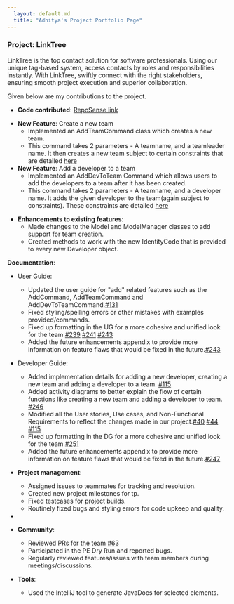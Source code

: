 ```yaml
---
  layout: default.md
  title: "Adhitya's Project Portfolio Page"
---
```


### Project: LinkTree

LinkTree is the top contact solution for software professionals. 
Using our unique tag-based system, access contacts by roles and responsibilities instantly. 
With LinkTree, swiftly connect with the right stakeholders, ensuring smooth project execution and superior collaboration.

Given below are my contributions to the project.

* **Code contributed**: [RepoSense link](https://nus-cs2103-ay2324s1.github.io/tp-dashboard/?search=adhigop13&sort=groupTitle&sortWithin=title&timeframe=commit&mergegroup=&groupSelect=groupByRepos&breakdown=true&checkedFileTypes=docs~functional-code~test-code&since=2023-09-22&tabOpen=true&tabType=authorship&tabAuthor=adhigop13&tabRepo=AY2324S1-CS2103T-W11-4%2Ftp%5Bmaster%5D&authorshipIsMergeGroup=false&authorshipFileTypes=docs~functional-code~test-code&authorshipIsBinaryFileTypeChecked=false&authorshipIsIgnoredFilesChecked=false)

- **New Feature**: Create a new team
  * Implemented an AddTeamCommand class which creates a new team.
  * This command takes 2 parameters - A teamname, and a teamleader name. It then creates a new team subject to certain constraints that are detailed [here](http://127.0.0.1:8080/DeveloperGuide.html#create-a-new-team)
- **New Feature**: Add a developer to a team
  * Implemented an AddDevToTeam Command which allows users to add the developers to a team after it has been created.
  * This command takes 2 parameters - A teamname, and a developer name. It adds the given developer to the team(again subject to constraints). These constraints are detailed [here](http://127.0.0.1:8080/DeveloperGuide.html#add-developers-to-an-existing-team)

* **Enhancements to existing features**:
  * Made changes to the Model and ModelManager classes to add support for team creation.
  * Created methods to work with the new IdentityCode that is provided to every new Developer object.

**Documentation**:
* User Guide:
  * Updated the user guide for "add" related features such as the AddCommand, AddTeamCommand and AddDevToTeamCommand.[#131](https://github.com/AY2324S1-CS2103T-W11-4/tp/pull/131) 
  * Fixed styling/spelling errors or other mistakes with examples provided/commands.
  * Fixed up formatting in the UG for a more cohesive and unified look for the team.[#239](https://github.com/AY2324S1-CS2103T-W11-4/tp/pull/239) [#241](https://github.com/AY2324S1-CS2103T-W11-4/tp/pull/241) [#243](https://github.com/AY2324S1-CS2103T-W11-4/tp/pull/243)
  * Added the future enhancements appendix to provide more information on feature flaws that would be fixed in the future.[#243](https://github.com/AY2324S1-CS2103T-W11-4/tp/pull/243)

* Developer Guide:
  * Added implementation details for adding a new developer, creating a new team and adding a developer to a team. [#115](https://github.com/AY2324S1-CS2103T-W11-4/tp/pull/115) 
  * Added activity diagrams to better explain the flow of certain functions like creating a new team and adding a developer to team. [#246](https://github.com/AY2324S1-CS2103T-W11-4/tp/pull/246)
  * Modified all the User stories, Use cases, and Non-Functional Requirements to reflect the changes made in our project.[#40](https://github.com/AY2324S1-CS2103T-W11-4/tp/pull/40) [#44](https://github.com/AY2324S1-CS2103T-W11-4/tp/pull/44)
  [#115](https://github.com/AY2324S1-CS2103T-W11-4/tp/pull/115) 
  * Fixed up formatting in the DG for a more cohesive and unified look for the team.[#251](https://github.com/AY2324S1-CS2103T-W11-4/tp/pull/251)
  * Added the future enhancements appendix to provide more information on feature flaws that would be fixed in the future.[#247](https://github.com/AY2324S1-CS2103T-W11-4/tp/pull/247)


* **Project management**:
  * Assigned issues to teammates for tracking and resolution.
  * Created new project milestones for tp.
  * Fixed testcases for project builds.
  * Routinely fixed bugs and styling errors for code upkeep and quality.
  
*
* **Community**:
  * Reviewed PRs for the team [#63](https://github.com/AY2324S1-CS2103T-W11-4/tp/pull/63)
  * Participated in the PE Dry Run and reported bugs.
  * Regularly reviewed features/issues with team members during meetings/discussions.


* **Tools**:
  * Used the IntelliJ tool to generate JavaDocs for selected elements.

